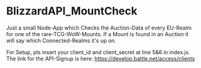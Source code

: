 # BlizzardAPI_MountCheck
Just a small Node-App which Checks the Auction-Data of every EU-Realm for one of the rare-TCG-WoW-Mounts.
If a Mount is found in an Auction it will say which Connected-Realms it's up on.

For Setup, pls insert your client_id and client_secret at line 5&6 in index.js.
The link for the API-Signup is here:  https://develop.battle.net/access/clients
